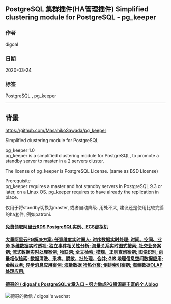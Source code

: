 ## PostgreSQL 集群插件(HA管理插件) Simplified clustering module for PostgreSQL - pg_keeper  
                                                                                
### 作者                                                                                                                                                
digoal                                                                                                                                                                                         
                                                                                                  
### 日期                                                                                                                                                                                         
2020-03-24                                                                                                                                                                                     
                                                                                                                                                                                         
### 标签                                                                                                                                                                                         
PostgreSQL , pg_keeper             
                                                                                             
----                                                                                       
                                                                                                  
## 背景                     
https://github.com/MasahikoSawada/pg_keeper  
  
Simplified clustering module for PostgreSQL  
  
pg_keeper 1.0  
pg_keeper is a simplified clustering module for PostgreSQL, to promote a standby server to master in a 2 servers cluster.  
  
The license of pg_keeper is PostgreSQL License. (same as BSD License)  
      
Prerequisite  
pg_keeper requires a master and hot standby servers in PostgreSQL 9.3 or later, on a Linux OS. pg_keeper requires to have already the replication in place.  
  
仅用于将standby切换为master, 或者自动降级.   用处不大, 建议还是使用比较完善的ha套件, 例如patroni.   
    
  
  
  
  
  
  
  
  
  
  
  
  
  
  
  
  
  
#### [免费领取阿里云RDS PostgreSQL实例、ECS虚拟机](https://www.aliyun.com/database/postgresqlactivity "57258f76c37864c6e6d23383d05714ea")
  
  
#### [大量阿里云PG解决方案: 任意维度实时圈人; 时序数据实时处理; 时间、空间、业务 多维数据实时透视; 独立事件相关性分析; 海量关系实时图式搜索; 社交业务案例; 流式数据实时处理案例; 物联网; 全文检索; 模糊、正则查询案例; 图像识别; 向量相似检索; 数据清洗、采样、脱敏、批处理、合并; GIS 地理信息空间数据应用; 金融业务; 异步消息应用案例; 海量数据 冷热分离; 倒排索引案例; 海量数据OLAP处理应用;](https://yq.aliyun.com/topic/118 "40cff096e9ed7122c512b35d8561d9c8")
  
  
#### [德哥的 / digoal's PostgreSQL文章入口 - 努力做成PG资源最丰富的个人blog](https://github.com/digoal/blog/blob/master/README.md "22709685feb7cab07d30f30387f0a9ae")
  
  
![德哥的微信 / digoal's wechat](../pic/digoal_weixin.jpg "f7ad92eeba24523fd47a6e1a0e691b59")
  
